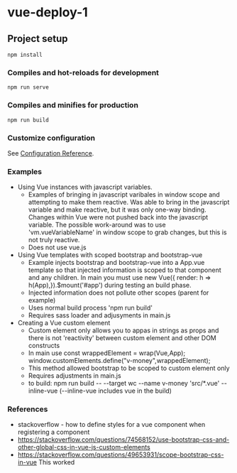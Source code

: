 # vue-deploy-1

## Project setup
```
npm install
```

### Compiles and hot-reloads for development
```
npm run serve
```

### Compiles and minifies for production
```
npm run build
```

### Customize configuration
See [Configuration Reference](https://cli.vuejs.org/config/).


### Examples

- Using Vue instances with javascript variables.   
  - Examples of bringing in javascript varibales in window scope and attempting to make them reactive.  Was able to bring in the javascript variable and make reactive, but it was only one-way binding. Changes within Vue were not pushed back into the javascript variable.  The possible work-around
  was to use 'vm.vueVariableName' in window scope to grab changes, but this is not truly reactive.
  - Does not use vue.js
- Using Vue templates with scoped bootstrap and bootstrap-vue
    - Example injects bootstrap and bootstrap-vue into a App.vue template so that injected information is scoped to that component and any children.  In main you must use new Vue({ render: h => h(App),}).$mount('#app') during testing an build phase.
    - Injected information does not pollute other scopes (parent for example)
    - Uses normal build process 'npm run build'
    - Requires sass loader and adjusyments in main.js
- Creating a Vue custom element
  - Custom element only allows you to appas in strings as props and there is not 'reactivity' between custom element and other DOM constructs
  - In main use const wrappedElement = wrap(Vue,App); window.customElements.define("v-money",wrappedElement);
  - This method allowed bootstrap to be scoped to custom element only
  - Requires adjustments in main.js
  - to build: 
                npm run build -- --target wc --name v-money 'src/*.vue' --inline-vue   (--inline-vue includes vue in the build)


### References

* stackoverflow - how to define styles for a vue component when registering a component
* https://stackoverflow.com/questions/74568152/use-bootstrap-css-and-other-global-css-in-vue-js-custom-elements
* https://stackoverflow.com/questions/49653931/scope-bootstrap-css-in-vue This worked
